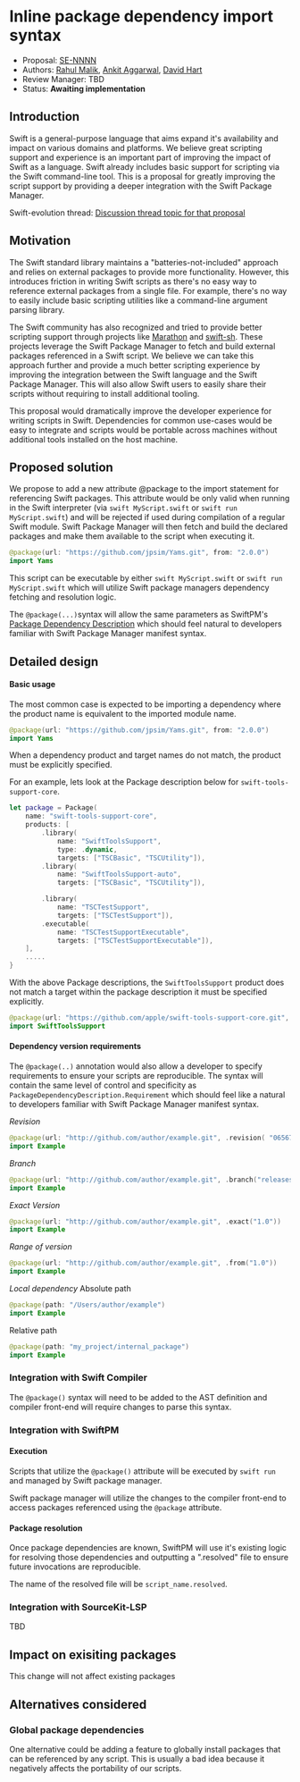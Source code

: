 # Inline package dependency import syntax

* Proposal: [SE-NNNN](NNNN-filename.md)
* Authors: [Rahul Malik](https://github.com/rahul-malik), [Ankit Aggarwal](https://github.com/aciidb0mb3r), [David Hart](https://github.com/hartbit)
* Review Manager: TBD
* Status: **Awaiting implementation**

## Introduction

Swift is a general-purpose language that aims expand it's availability and impact on various domains and platforms. We believe great scripting support and experience is an important part of improving the impact of Swift as a language. Swift already includes basic support for scripting via the Swift command-line tool. This is a proposal for greatly improving the script support by providing a deeper integration with the Swift Package Manager.

Swift-evolution thread: [Discussion thread topic for that
proposal](https://forums.swift.org/)

## Motivation

The Swift standard library maintains a "batteries-not-included" approach and relies on external packages to provide more functionality. However, this introduces friction in writing Swift scripts as there's no easy way to reference external packages from a single file. For example, there's no way to easily include basic scripting utilities like a command-line argument parsing library.

The Swift community has also recognized and tried to provide better scripting support through projects like [Marathon](http://github.com/johnsundell/marathon) and [swift-sh](http://github.com/mxcl/swift-sh). These projects leverage the Swift Package Manager to fetch and build external packages referenced in a Swift script. We believe we can take this approach further and provide a much better scripting experience by improving the integration between the Swift language and the Swift Package Manager. This will also allow Swift users to easily share their scripts without requiring to install additional tooling.

This proposal would dramatically improve the developer experience for writing scripts in Swift. Dependencies for common use-cases would be easy to integrate and scripts would be portable across machines without additional tools installed on the host machine. 

## Proposed solution

We propose to add a new attribute @package to the import statement for referencing Swift packages. This attribute would be only valid when running in the Swift interpreter (via `swift MyScript.swift` or `swift run MyScript.swift`) and will be rejected if used during compilation of a regular Swift module. Swift Package Manager will then fetch and build the declared packages and make them available to the script when executing it.

```swift
@package(url: "https://github.com/jpsim/Yams.git", from: "2.0.0")
import Yams
```

This script can be executable by either `swift MyScript.swift` or `swift run MyScript.swift` which will utilize Swift package managers dependency fetching and resolution logic.

The `@package(...)`syntax will allow the same parameters as SwiftPM's [Package Dependency Description](https://docs.swift.org/package-manager/PackageDescription/PackageDescription.html#package-dependency) which should feel natural to developers familiar with Swift Package Manager manifest syntax.  

## Detailed design


#### Basic usage
The most common case is expected to be importing a dependency where the product name is equivalent to the imported module name.
```swift
@package(url: "https://github.com/jpsim/Yams.git", from: "2.0.0")
import Yams
```

When a dependency product and target names do not match, the product must be explicitly specified.

For an example, lets look at the Package description below for `swift-tools-support-core`. 
```swift
let package = Package(
    name: "swift-tools-support-core",
    products: [
        .library(
            name: "SwiftToolsSupport",
            type: .dynamic,
            targets: ["TSCBasic", "TSCUtility"]),
        .library(
            name: "SwiftToolsSupport-auto",
            targets: ["TSCBasic", "TSCUtility"]),

        .library(
            name: "TSCTestSupport",
            targets: ["TSCTestSupport"]),
        .executable(
            name: "TSCTestSupportExecutable",
            targets: ["TSCTestSupportExecutable"]),
    ],
    .....
}
```

With the above Package descriptions, the `SwiftToolsSupport` product does not match a target within the package description it must be specified explicitly.

```swift
@package(url: "https://github.com/apple/swift-tools-support-core.git", products: ["SwiftToolsSupport"]) 
import SwiftToolsSupport 
```

#### Dependency version requirements

The `@package(..)` annotation would also allow a developer to specify requirements to ensure your scripts are reproducible. The syntax will contain the same level of control and specificity as `PackageDependencyDescription.Requirement` which should feel like a natural to developers familiar with Swift Package Manager manifest syntax.  

*Revision*
```swift
@package(url: "http://github.com/author/example.git", .revision( "065675b3d1364a6f63b94a9c89be2e9ed0a4c3a1")) 
import Example
```

*Branch*
```swift
@package(url: "http://github.com/author/example.git", .branch("releases/1.0")) 
import Example
```

*Exact Version*
```swift
@package(url: "http://github.com/author/example.git", .exact("1.0")) 
import Example
```

*Range of version*
```swift
@package(url: "http://github.com/author/example.git", .from("1.0")) 
import Example
```

*Local dependency*
Absolute path
```swift
@package(path: "/Users/author/example") 
import Example
```

Relative path
```swift
@package(path: "my_project/internal_package") 
import Example
```


### Integration with Swift Compiler 

The `@package()` syntax will need to be added to the AST definition and compiler front-end will require changes to parse this syntax.

### Integration with SwiftPM

#### Execution
Scripts that utilize the `@package()` attribute will be executed by `swift run` and managed by Swift package manager.

Swift package manager will utilize the changes to the compiler front-end to access packages referenced using the `@package` attribute.

#### Package resolution 
Once package dependencies are known, SwiftPM will use it's existing logic for resolving those dependencies and outputting a ".resolved" file to ensure future invocations are reproducible.

The name of the resolved file will be `script_name.resolved`.

### Integration with SourceKit-LSP 

TBD


## Impact on exisiting packages

This change will not affect existing packages


## Alternatives considered

### Global package dependencies

One alternative could be adding a feature to globally install packages that can be referenced by any script. This is usually a bad idea because it negatively affects the portability of our scripts.
